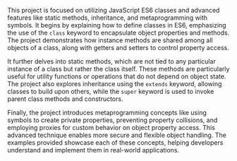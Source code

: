 This project is focused on utilizing JavaScript ES6 classes and advanced features like static methods, inheritance, and metaprogramming with symbols. It begins by explaining how to define classes in ES6, emphasizing the use of the `class` keyword to encapsulate object properties and methods. The project demonstrates how instance methods are shared among all objects of a class, along with getters and setters to control property access.

It further delves into static methods, which are not tied to any particular instance of a class but rather the class itself. These methods are particularly useful for utility functions or operations that do not depend on object state. The project also explores inheritance using the `extends` keyword, allowing classes to build upon others, while the `super` keyword is used to invoke parent class methods and constructors.

Finally, the project introduces metaprogramming concepts like using symbols to create private properties, preventing property collisions, and employing proxies for custom behavior on object property access. This advanced technique enables more secure and flexible object handling. The examples provided showcase each of these concepts, helping developers understand and implement them in real-world applications.

